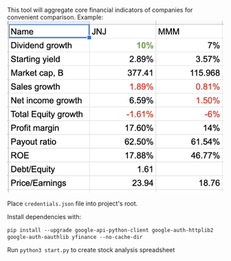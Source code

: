 This tool will aggregate core financial indicators of companies for convenient comparison.
Example:
![](demo.jpg)


Place `credentials.json` file into project's root.

Install dependencies with:
```
pip install --upgrade google-api-python-client google-auth-httplib2 google-auth-oauthlib yfinance --no-cache-dir
```

Run `python3 start.py` to create stock analysis spreadsheet